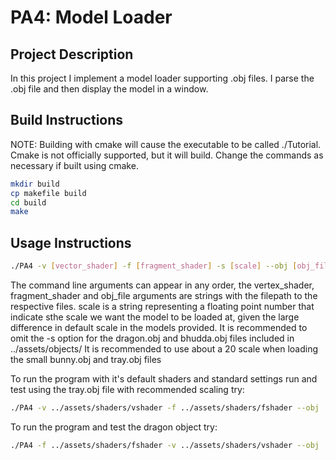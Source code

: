 # PA4: Model Loader

## Project Description
In this project I implement a model loader supporting .obj files. I parse the .obj file and then display the model in a window.
## Build Instructions

NOTE: Building with cmake will cause the executable to be called ./Tutorial.  Cmake is not officially supported, but it will build. Change the commands as necessary if built using cmake.

```bash
mkdir build
cp makefile build
cd build
make
```

## Usage Instructions
```bash
./PA4 -v [vector_shader] -f [fragment_shader] -s [scale] --obj [obj_file]
```
The command line arguments can appear in any order, the vertex_shader, fragment_shader and obj_file arguments are strings with the filepath to the respective files.
scale is a string representing a floating point number that indicate sthe scale we want the model to be loaded at, given the large difference in default scale in the models provided.
It is recommended to omit the -s option for the dragon.obj and bhudda.obj files included in ../assets/objects/
It is recommended to use about a 20 scale when loading the small bunny.obj and tray.obj files

To run the program with it's default shaders and standard settings run and test using the tray.obj file with recommended scaling try:
```bash
./PA4 -v ../assets/shaders/vshader -f ../assets/shaders/fshader --obj ../assets/objects/tray.obj -s 10
```
To run the program and test the dragon object try:
```bash
./PA4 -f ../assets/shaders/fshader -v ../assets/shaders/vshader --obj ../assets/objects/dragon.obj
```

